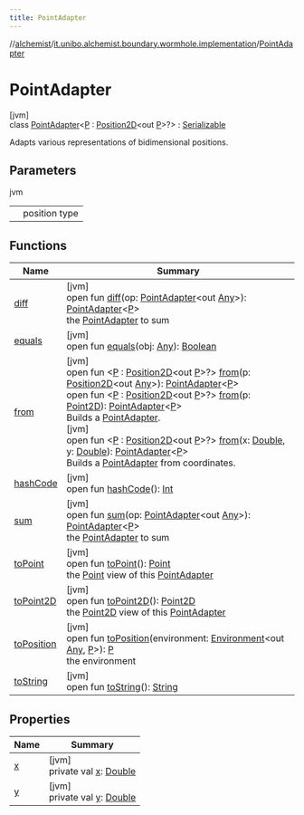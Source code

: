 ```yaml
---
title: PointAdapter
---
```

//[alchemist](../../../index.html)/[it.unibo.alchemist.boundary.wormhole.implementation](../index.html)/[PointAdapter](index.html)



# PointAdapter



[jvm]\
class [PointAdapter](index.html)<[P](index.html) : [Position2D](../../it.unibo.alchemist.model.interfaces/-position2-d/index.html)<out [P](../../it.unibo.alchemist.boundary.wormhole.interfaces/-wormhole2-d/index.html)>?> : [Serializable](https://docs.oracle.com/javase/8/docs/api/java/io/Serializable.html)

Adapts various representations of bidimensional positions.



## Parameters


jvm

| | |
|---|---|
| <P> | position type |



## Functions


| Name | Summary |
|---|---|
| [diff](diff.html) | [jvm]<br>open fun [diff](diff.html)(op: [PointAdapter](index.html)<out [Any](https://kotlinlang.org/api/latest/jvm/stdlib/kotlin/-any/index.html)>): [PointAdapter](index.html)<[P](../../it.unibo.alchemist.boundary.wormhole.interfaces/-wormhole2-d/index.html)><br>the [PointAdapter](index.html) to sum |
| [equals](equals.html) | [jvm]<br>open fun [equals](equals.html)(obj: [Any](https://kotlinlang.org/api/latest/jvm/stdlib/kotlin/-any/index.html)): [Boolean](https://kotlinlang.org/api/latest/jvm/stdlib/kotlin/-boolean/index.html) |
| [from](from.html) | [jvm]<br>open fun <[P](from.html) : [Position2D](../../it.unibo.alchemist.model.interfaces/-position2-d/index.html)<out [P](../../it.unibo.alchemist.boundary.wormhole.interfaces/-wormhole2-d/index.html)>?> [from](from.html)(p: [Position2D](../../it.unibo.alchemist.model.interfaces/-position2-d/index.html)<out [Any](https://kotlinlang.org/api/latest/jvm/stdlib/kotlin/-any/index.html)>): [PointAdapter](index.html)<[P](../../it.unibo.alchemist.boundary.wormhole.interfaces/-wormhole2-d/index.html)><br>open fun <[P](from.html) : [Position2D](../../it.unibo.alchemist.model.interfaces/-position2-d/index.html)<out [P](../../it.unibo.alchemist.boundary.wormhole.interfaces/-wormhole2-d/index.html)>?> [from](from.html)(p: [Point2D](https://docs.oracle.com/javase/8/docs/api/java/awt/geom/Point2D.html)): [PointAdapter](index.html)<[P](../../it.unibo.alchemist.boundary.wormhole.interfaces/-wormhole2-d/index.html)><br>Builds a [PointAdapter](index.html).<br>[jvm]<br>open fun <[P](from.html) : [Position2D](../../it.unibo.alchemist.model.interfaces/-position2-d/index.html)<out [P](../../it.unibo.alchemist.boundary.wormhole.interfaces/-wormhole2-d/index.html)>?> [from](from.html)(x: [Double](https://kotlinlang.org/api/latest/jvm/stdlib/kotlin/-double/index.html), y: [Double](https://kotlinlang.org/api/latest/jvm/stdlib/kotlin/-double/index.html)): [PointAdapter](index.html)<[P](../../it.unibo.alchemist.boundary.wormhole.interfaces/-wormhole2-d/index.html)><br>Builds a [PointAdapter](index.html) from coordinates. |
| [hashCode](hash-code.html) | [jvm]<br>open fun [hashCode](hash-code.html)(): [Int](https://kotlinlang.org/api/latest/jvm/stdlib/kotlin/-int/index.html) |
| [sum](sum.html) | [jvm]<br>open fun [sum](sum.html)(op: [PointAdapter](index.html)<out [Any](https://kotlinlang.org/api/latest/jvm/stdlib/kotlin/-any/index.html)>): [PointAdapter](index.html)<[P](../../it.unibo.alchemist.boundary.wormhole.interfaces/-wormhole2-d/index.html)><br>the [PointAdapter](index.html) to sum |
| [toPoint](to-point.html) | [jvm]<br>open fun [toPoint](to-point.html)(): [Point](https://docs.oracle.com/javase/8/docs/api/java/awt/Point.html)<br>the [Point](https://docs.oracle.com/javase/8/docs/api/java/awt/Point.html) view of this [PointAdapter](index.html) |
| [toPoint2D](to-point2-d.html) | [jvm]<br>open fun [toPoint2D](to-point2-d.html)(): [Point2D](https://docs.oracle.com/javase/8/docs/api/java/awt/geom/Point2D.html)<br>the [Point2D](https://docs.oracle.com/javase/8/docs/api/java/awt/geom/Point2D.html) view of this [PointAdapter](index.html) |
| [toPosition](to-position.html) | [jvm]<br>open fun [toPosition](to-position.html)(environment: [Environment](../../it.unibo.alchemist.model.interfaces/-environment/index.html)<out [Any](https://kotlinlang.org/api/latest/jvm/stdlib/kotlin/-any/index.html), [P](../../it.unibo.alchemist.boundary.wormhole.interfaces/-wormhole2-d/index.html)>): [P](../../it.unibo.alchemist.boundary.wormhole.interfaces/-wormhole2-d/index.html)<br>the environment |
| [toString](to-string.html) | [jvm]<br>open fun [toString](to-string.html)(): [String](https://docs.oracle.com/javase/8/docs/api/java/lang/String.html) |


## Properties


| Name | Summary |
|---|---|
| [x](x.html) | [jvm]<br>private val [x](x.html): [Double](https://kotlinlang.org/api/latest/jvm/stdlib/kotlin/-double/index.html) |
| [y](y.html) | [jvm]<br>private val [y](y.html): [Double](https://kotlinlang.org/api/latest/jvm/stdlib/kotlin/-double/index.html) |

